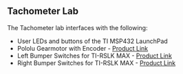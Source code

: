 ## Tachometer Lab
The Tachometer lab interfaces with the following:

* User LEDs and buttons of the TI MSP432 LaunchPad
* Pololu Gearmotor with Encoder - [Product Link](https://www.pololu.com/product/3675)
* Left Bumper Switches for TI-RSLK MAX - [Product Link](https://www.pololu.com/product/3673)
* Right Bumper Switches for TI-RSLK MAX - [Product Link](https://www.pololu.com/product/3674)
